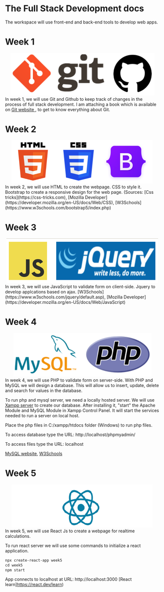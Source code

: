 # The Full Stack Development docs

The workspace will use front-end and back-end tools to develop web apps.

# Week 1

<div align="center">
  <img src="week1/week1.png">
</div>
In week 1, we will use Git and Github to keep track of changes in the 
process of full stack development. I am attaching a book which is 
available on <a href="https://git-scm.com/">Git website </a>, to get to 
know everything about Git.

# Week 2

<div align="center">
  <img src="week2/week2.png">
</div>
In week 2, we will use HTML to create the webpage. CSS to style it. 
Bootstrap to create a responsive design for the web page. (Sources: 
[Css tricks](https://css-tricks.com), 
[Mozilla Developer](https://developer.mozilla.org/en-US/docs/Web/CSS), 
[W3Schools](https://www.w3schools.com/bootstrap5/index.php)

# Week 3

<div align="center">
  <img src="week3/img/week3.png">
</div>
In week 3, we will use JavaScript to validate form on client-side. Jquery 
to develop applcations based on ajax. 
[W3Schools](https://www.w3schools.com/jquery/default.asp), 
[Mozilla Developer](https://developer.mozilla.org/en-US/docs/Web/JavaScript) 

# Week 4

<div align="center">
  <img src="week4/week4.png">
</div>
In week 4, we will use PHP to validate form on server-side. With PHP and 
MySQL we will design a database. This will allow us to insert, update, 
delete and search for values in the database. 


To run php and mysql server, we need a locally hosted server. We will use
[Xampp server](https://www.apachefriends.org/download.html)
to create our database. After installing it, "start" the Apache Module and 
MySQL Module in Xampp Control Panel. It will start the services needed 
to run a server on local host.


Place the php files in C:/xampp/htdocs folder (Windows) to run php files.

To access database type the URL: http://localhost/phpmyadmin/

To access files type the URL: localhost


[MySQL website](https://dev.mysql.com/doc/refman/8.0/en/tutorial.html),
[W3Schools](https://www.w3schools.com/php/)

# Week 5

<div align="center">
  <img src="week5/week5.png">
</div>
In week 5, we will use React Js to create a webpage for realtime calculations.


To run react server we will use some commands to initialize a react application.

```
npx create-react-app week5
cd week5
npm start 
```

App connects to localhost at URL: http://localhost:3000
[React learn]https://react.dev/learn)


